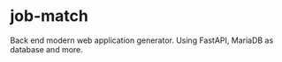 # job-match
Back end modern web application generator. Using FastAPI, MariaDB as database and more. 
